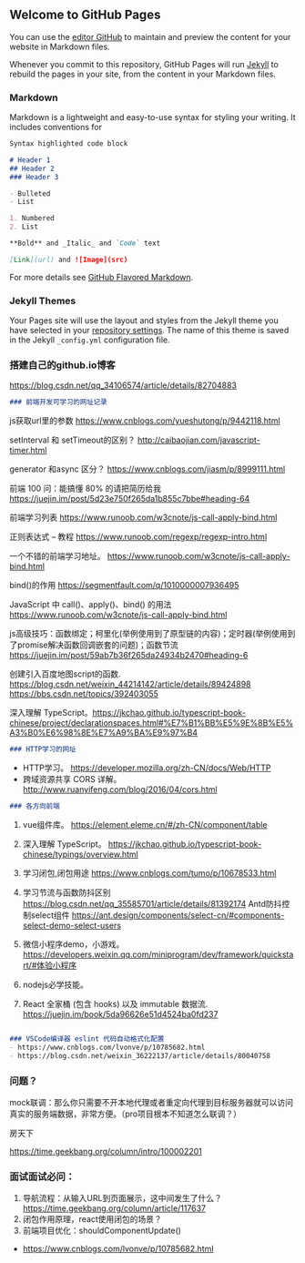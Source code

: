 ## Welcome to GitHub Pages

You can use the [editor GitHub](https://github.com/tianmengmengliang/jpt.github.io/edit/master/README.md) to maintain and preview the content for your website in Markdown files.

Whenever you commit to this repository, GitHub Pages will run [Jekyll](https://jekyllrb.com/) to rebuild the pages in your site, from the content in your Markdown files.

### Markdown

Markdown is a lightweight and easy-to-use syntax for styling your writing. It includes conventions for

```markdown
Syntax highlighted code block

# Header 1
## Header 2
### Header 3

- Bulleted
- List

1. Numbered
2. List

**Bold** and _Italic_ and `Code` text

[Link](url) and ![Image](src)
```

For more details see [GitHub Flavored Markdown](https://guides.github.com/features/mastering-markdown/).

### Jekyll Themes

Your Pages site will use the layout and styles from the Jekyll theme you have selected in your [repository settings](https://github.com/tianmengmengliang/jpt.github.io/settings). The name of this theme is saved in the Jekyll `_config.yml` configuration file.


### 搭建自己的github.io博客
https://blog.csdn.net/qq_34106574/article/details/82704883



```markdown
### 前端开发可学习的网址记录
``` 
js获取url里的参数
https://www.cnblogs.com/yueshutong/p/9442118.html

setInterval 和 setTimeout的区别？
http://caibaojian.com/javascript-timer.html

generator 和async 区分？
https://www.cnblogs.com/jiasm/p/8999111.html

前端 100 问：能搞懂 80% 的请把简历给我
https://juejin.im/post/5d23e750f265da1b855c7bbe#heading-64

前端学习列表
https://www.runoob.com/w3cnote/js-call-apply-bind.html

正则表达式 – 教程
https://www.runoob.com/regexp/regexp-intro.html

一个不错的前端学习地址。
https://www.runoob.com/w3cnote/js-call-apply-bind.html

bind()的作用
https://segmentfault.com/q/1010000007936495

JavaScript 中 call()、apply()、bind() 的用法
https://www.runoob.com/w3cnote/js-call-apply-bind.html

js高级技巧：函数绑定；柯里化(举例使用到了原型链的内容)；定时器(举例使用到了promise解决函数回调嵌套的问题)；函数节流
https://juejin.im/post/59ab7b36f265da24934b2470#heading-6

创建引入百度地图script的函数.
https://blog.csdn.net/weixin_44214142/article/details/89424898
https://bbs.csdn.net/topics/392403055

深入理解 TypeScript。https://jkchao.github.io/typescript-book-chinese/project/declarationspaces.html#%E7%B1%BB%E5%9E%8B%E5%A3%B0%E6%98%8E%E7%A9%BA%E9%97%B4 
  

```markdown
### HTTP学习的网址
```
- HTTP学习。 https://developer.mozilla.org/zh-CN/docs/Web/HTTP
- 跨域资源共享 CORS 详解。  http://www.ruanyifeng.com/blog/2016/04/cors.html

```markdown
### 各方向前端
```
1. vue组件库。 https://element.eleme.cn/#/zh-CN/component/table
2. 深入理解 TypeScript。 https://jkchao.github.io/typescript-book-chinese/typings/overview.html
3. 学习闭包,闭包用途 https://www.cnblogs.com/tumo/p/10678533.html
4. 学习节流与函数防抖区别 https://blog.csdn.net/qq_35585701/article/details/81392174
   Antd防抖控制select组件 https://ant.design/components/select-cn/#components-select-demo-select-users

5. 微信小程序demo，小游戏。 https://developers.weixin.qq.com/miniprogram/dev/framework/quickstart/#体验小程序
6. nodejs必学技能。
7. React 全家桶 (包含 hooks) 以及 immutable 数据流.  https://juejin.im/book/5da96626e51d4524ba0fd237
```markdown

### VSCode编译器 eslint 代码自动格式化配置
- https://www.cnblogs.com/lvonve/p/10785682.html
- https://blog.csdn.net/weixin_36222137/article/details/80040758
``` 

### 问题？
mock联调：那么你只需要不开本地代理或者重定向代理到目标服务器就可以访问真实的服务端数据，非常方便。（pro项目根本不知道怎么联调？）

房天下

https://time.geekbang.org/column/intro/100002201

### 面试面试必问： 
1. 导航流程：从输入URL到页面展示，这中间发生了什么？
https://time.geekbang.org/column/article/117637
2. 闭包作用原理，react使用闭包的场景？
3. 前端项目优化：shouldComponentUpdate()

- https://www.cnblogs.com/lvonve/p/10785682.html
